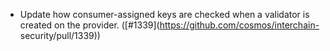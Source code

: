 - Update how consumer-assigned keys are checked when a validator is
  created on the provider. ([\#1339](https://github.com/cosmos/interchain-
  security/pull/1339))